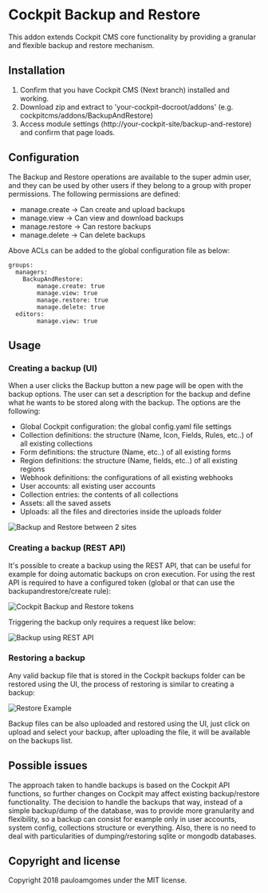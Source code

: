 # Cockpit Backup and Restore

This addon extends Cockpit CMS core functionality by providing a granular and flexible backup and restore mechanism.

## Installation

1. Confirm that you have Cockpit CMS (Next branch) installed and working.
2. Download zip and extract to 'your-cockpit-docroot/addons' (e.g. cockpitcms/addons/BackupAndRestore)
3. Access module settings (http://your-cockpit-site/backup-and-restore) and confirm that page loads.

## Configuration

The Backup and Restore operations are available to the super admin user, and they can be used by other users if they belong to a group with proper permissions. The following permissions are defined:

  - manage.create → Can create and upload backups
  - manage.view → Can view and download backups
  - manage.restore → Can restore backups
  - manage.delete → Can delete backups

Above ACLs can be added to the global configuration file as below:

```
groups:
  managers:
    BackupAndRestore:
        manage.create: true
        manage.view: true
        manage.restore: true
        manage.delete: true
  editors:
        manage.view: true
```

## Usage

### Creating a backup (UI)

When a user clicks the Backup button a new page will be open with the backup options. The user can set a description for the backup and define what he wants to be stored along with the backup. The options are the following:

- Global Cockpit configuration: the global config.yaml file settings
- Collection definitions: the structure (Name, Icon, Fields, Rules, etc..) of all existing collections
- Form definitions: the structure (Name, etc..) of all existing forms
- Region definitions: the structure (Name, fields, etc..) of all existing regions
- Webhook definitions: the configurations of all existing webhooks
- User accounts: all existing user accounts
- Collection entries: the contents of all collections
- Assets: all the saved assets
- Uploads: all the files and directories inside the uploads folder


![Backup and Restore between 2 sites](https://monosnap.com/file/Sngzezd9uGNDogT2WXKI7490pik1Xm.png)

### Creating a backup (REST API)

It's possible to create a backup using the REST API, that can be useful for example for doing automatic backups on cron execution. For using the rest API is required to have a configured token (global or that can use the backupandrestore/create rule):

![Cockpit Backup and Restore tokens](https://monosnap.com/file/ShR21HGENGSodKWVKBv3BBQDLM9Kpx.png)

Triggering the backup only requires a request like below:

![Backup using REST API](https://monosnap.com/file/VufnXlEbeIy0cgFgqKJMhJZI0PTkzO.png)

### Restoring a backup

Any valid backup file that is stored in the Cockpit backups folder can be restored using the UI, the process of restoring is similar to creating a backup:

![Restore Example](https://monosnap.com/file/7f8IStPNtei2gXnoRuPJPAvATXEyFz.png)

Backup files can be also uploaded and restored using the UI, just click on upload and select your backup, after uploading the file, it will be available on the backups list.


## Possible issues

The approach taken to handle backups is based on the Cockpit API functions, so further changes on Cockpit may affect existing backup/restore functionality. The decision to handle the backups that way, instead of a simple backup/dump of the database, was to provide more granularity and flexibility, so a backup can consist for example only in user accounts, system config, collections structure or everything. Also, there is no need to deal with particularities of dumping/restoring sqlite or mongodb databases.

## Copyright and license

Copyright 2018 pauloamgomes under the MIT license.


